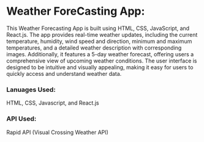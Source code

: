 <h1>Weather ForeCasting App:</h1>
<p>This Weather Forecasting App is built using HTML, CSS, JavaScript, and React.js. The app provides real-time weather updates, including the current temperature, humidity, wind speed and direction, minimum and maximum temperatures, and a detailed weather description with corresponding images. Additionally, it features a 5-day weather forecast, offering users a comprehensive view of upcoming weather conditions. The user interface is designed to be intuitive and visually appealing, making it easy for users to quickly access and understand weather data.</p>

<h3>Lanuages Used:</h3>
<p>HTML, CSS, Javascript, and React.js</p>

<h3>API Used:</h3>
<p>Rapid API (Visual Crossing Weather API)</p>
